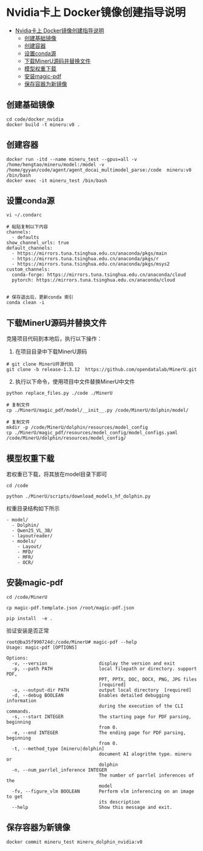 # Nvidia卡上 Docker镜像创建指导说明

- [Nvidia卡上 Docker镜像创建指导说明](#nvidia卡上-docker镜像创建指导说明)
  - [创建基础镜像](#创建基础镜像)
  - [创建容器](#创建容器)
  - [设置conda源](#设置conda源)
  - [下载MinerU源码并替换文件](#下载mineru源码并替换文件)
  - [模型权重下载](#模型权重下载)
  - [安装magic-pdf](#安装magic-pdf)
  - [保存容器为新镜像](#保存容器为新镜像)

## 创建基础镜像
```shell
cd code/docker_nvidia
docker build -t mineru:v0 .
```

## 创建容器
```shell
docker run -itd --name mineru_test --gpus=all -v /home/hengtao/mineru/model:/model -v /home/gyyan/code/agent/agent_docai_multimodel_parse:/code  mineru:v0 /bin/bash
docker exec -it mineru_test /bin/bash
```

## 设置conda源
```sehll
vi ~/.condarc

# 粘贴复制以下内容
channels:
  - defaults
show_channel_urls: true
default_channels:
  - https://mirrors.tuna.tsinghua.edu.cn/anaconda/pkgs/main
  - https://mirrors.tuna.tsinghua.edu.cn/anaconda/pkgs/r
  - https://mirrors.tuna.tsinghua.edu.cn/anaconda/pkgs/msys2
custom_channels:
  conda-forge: https://mirrors.tuna.tsinghua.edu.cn/anaconda/cloud
  pytorch: https://mirrors.tuna.tsinghua.edu.cn/anaconda/cloud


# 保存退出后，更新conda 索引
conda clean -i
```

## 下载MinerU源码并替换文件
克隆项目代码到本地后，执行以下操作：

1. 在项目目录中下载MinerU源码
```shell
# git clone MinerU开源代码
git clone -b release-1.3.12  https://github.com/opendatalab/MinerU.git
```

2. 执行以下命令，使用项目中文件替换MinerU中文件

```shell
python replace_files.py ./code ./MinerU

# 复制文件
cp ./MinerU/magic_pdf/model/__init__.py /code/MinerU/dolphin/model/

# 复制文件
mkdir -p /code/MinerU/dolphin/resources/model_config
cp ./MinerU/magic_pdf/resources/model_config/model_configs.yaml /code/MinerU/dolphin/resources/model_config/
```

## 模型权重下载
若权重已下载，将其放在model目录下即可
```shell
cd /code

python ./MinerU/scripts/download_models_hf_dolphin.py
```

权重目录结构如下所示
```
- model/
  - Dolphin/
  - Qwen25_VL_3B/
  - layoutreader/
  - models/
    - Layout/
    - MFD/
    - MFR/
    - OCR/
```

## 安装magic-pdf
```shell
cd /code/MinerU

cp magic-pdf.template.json /root/magic-pdf.json

pip install  -e .
```

验证安装是否正常
```shell
root@ba35f990724d:/code/MinerU# magic-pdf --help
Usage: magic-pdf [OPTIONS]

Options:
  -v, --version                   display the version and exit
  -p, --path PATH                 local filepath or directory. support PDF,
                                  PPT, PPTX, DOC, DOCX, PNG, JPG files
                                  [required]
  -o, --output-dir PATH           output local directory  [required]
  -d, --debug BOOLEAN             Enables detailed debugging information
                                  during the execution of the CLI commands.
  -s, --start INTEGER             The starting page for PDF parsing, beginning
                                  from 0.
  -e, --end INTEGER               The ending page for PDF parsing, beginning
                                  from 0.
  -t, --method_type [mineru|dolphin]
                                  document AI alogrithm type. mineru or
                                  dolphin
  -n, --num_parrlel_inference INTEGER
                                  The number of parrlel inferences of the
                                  model
  -fv, --figure_vlm BOOLEAN       Perform vlm inferencing on an image to get
                                  its description
  --help                          Show this message and exit.
```

## 保存容器为新镜像
```shell
docker commit mineru_test mineru_dolphin_nvidia:v0
```